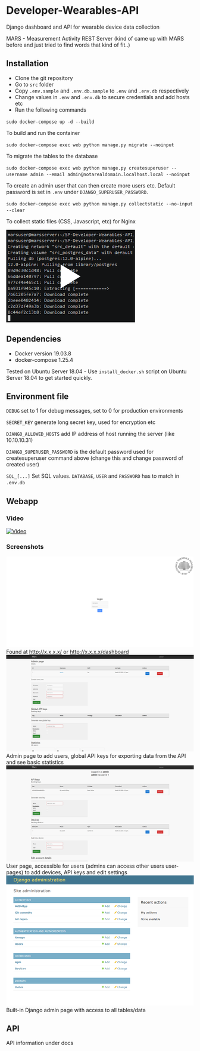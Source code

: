 # Developer-Wearables-API
Django dashboard and API for wearable device data collection

MARS - Measurement Activity REST Server (kind of came up with MARS before and just tried to find words that kind of fit..)
## Installation ##
* Clone the git repository
* Go to `src` folder
* Copy `.env.sample` and `.env.db.sample` to `.env` and `.env.db` respectively
* Change values in `.env` and `.env.db` to secure credentials and add hosts etc
* Run the following commands

`sudo docker-compose up -d --build`

To build and run the container

`sudo docker-compose exec web python manage.py migrate --noinput`

To migrate the tables to the database

`sudo docker-compose exec web python manage.py createsuperuser --username admin --email admin@notarealdomain.localhost.local --noinput`

To create an admin user that can then create more users etc. Default password is set in `.env` under `DJANGO_SUPERUSER_PASSWORD`.

`sudo docker-compose exec web python manage.py collectstatic --no-input --clear`

To collect static files (CSS, Javascript, etc) for Nginx

[![asciicast](docs/asciinema.png)](https://asciinema.org/a/c45V0MesCyCeSJVrElCnqnBh4)


## Dependencies ##
* Docker version 19.03.8
* docker-compose 1.25.4

Tested on Ubuntu Server 18.04 - Use `install_docker.sh` script on Ubuntu Server 18.04 to get started quickly.

## Environment file ##
`DEBUG` set to 1 for debug messages, set to 0 for production environments

`SECRET_KEY` generate long secret key, used for encryption etc

`DJANGO_ALLOWED_HOSTS` add IP address of host running the server (like 10.10.10.31)

`DJANGO_SUPERUSER_PASSWORD` is the default password used for createsuperuser command above (change this and change password of created user)

`SQL_[...]` Set SQL values. `DATABASE`, `USER` and `PASSWORD` has to match in `.env.db`

## Webapp ##
### Video ###
[![Video](https://img.youtube.com/vi/CbJpSg3_SSw/maxresdefault.jpg)](https://youtu.be/CbJpSg3_SSw)
### Screenshots ###
![Dashboard login](docs/dashboard_login.PNG)
Found at http://x.x.x.x/ or http://x.x.x.x/dashboard
![Dashboard admin page](docs/dashboard_admin.PNG)
Admin page to add users, global API keys for exporting data from the API and see basic statistics
![Dashboard user page](docs/dashboard_user.PNG)
User page, accessible for users (admins can access other users user-pages) to add devices, API keys and edit settings
![Django admin](docs/django_admin.PNG)
Built-in Django admin page with access to all tables/data

## API ##
API information under docs
